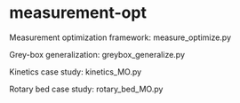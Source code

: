 # measurement-opt

Measurement optimization framework: measure_optimize.py 

Grey-box generalization: greybox_generalize.py 

Kinetics case study: kinetics_MO.py

Rotary bed case study: rotary_bed_MO.py
